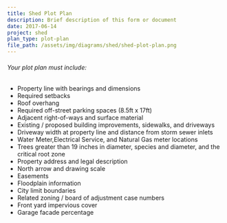 ```yaml
---
title: Shed Plot Plan
description: Brief description of this form or document
date: 2017-06-14
project: shed
plan_type: plot-plan
file_path: /assets/img/diagrams/shed/shed-plot-plan.png
---
```

###### Your plot plan must include:
* Property line with bearings and dimensions
* Required setbacks
* Roof overhang
* Required off-street parking spaces (8.5ft x 17ft)
* Adjacent right-of-ways and surface material
* Existing / proposed building improvements, sidewalks, and driveways
* Driveway width at property line and distance from storm sewer inlets
* Water Meter,Electrical Service, and Natural Gas meter locations
* Trees greater than 19 inches in diameter, species and diameter, and the critical root zone
* Property address and legal description
* North arrow and drawing scale
* Easements
* Floodplain information
* City limit boundaries
* Related zoning / board of adjustment case numbers
* Front yard impervious cover
* Garage facade percentage


